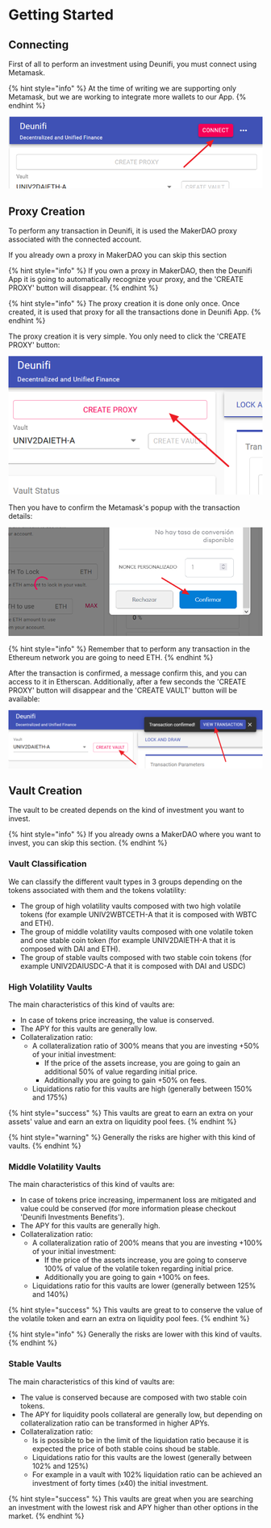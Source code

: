 # Getting Started

## Connecting

First of all to perform an investment using Deunifi, you must connect using Metamask.

{% hint style="info" %}
At the time of writing we are supporting only Metamask, but we are working to integrate more wallets to our App.
{% endhint %}

![Connect button](.gitbook/assets/image.png)

## Proxy Creation

To perform any transaction in Deunifi, it is used the MakerDAO proxy associated with the connected account.

If you already own a proxy in MakerDAO you can skip this section

{% hint style="info" %}
If you own a proxy in MakerDAO, then the Deunifi App it is going to automatically recognize your proxy, and the 'CREATE PROXY' button will disappear.
{% endhint %}

{% hint style="info" %}
The proxy creation it is done only once. Once created, it is used that proxy for all the transactions done in Deunifi App. 
{% endhint %}

The proxy creation it is very simple. You only need to click the 'CREATE PROXY' button:

![](.gitbook/assets/image%20%281%29.png)

Then you have to confirm the Metamask's popup with the transaction details:

![](.gitbook/assets/image%20%284%29.png)

{% hint style="info" %}
Remember that to perform any transaction in the Ethereum network you are going to need ETH.
{% endhint %}

After the transaction is confirmed, a message confirm this, and you can access to it in Etherscan. Additionally, after a few seconds the 'CREATE PROXY' button will disappear and the 'CREATE VAULT' button will be available:

![](.gitbook/assets/image%20%286%29.png)

## Vault Creation

The vault to be created depends on the kind of investment you want to invest.

{% hint style="info" %}
If you already owns a MakerDAO where you want to invest, you can skip this section.
{% endhint %}

### Vault Classification

We can classify the different vault types in 3 groups depending on the tokens associated with them and the tokens volatility:

* The group of high volatility vaults composed with two high volatile tokens \(for example UNIV2WBTCETH-A that it is composed with WBTC and ETH\).
* The group of middle volatility vaults composed with one volatile token and one stable coin token \(for example UNIV2DAIETH-A that it is composed with DAI and ETH\).
* The group of stable vaults composed with two stable coin tokens \(for example UNIV2DAIUSDC-A that it is composed with DAI and USDC\)

### High Volatility Vaults

The main characteristics of this kind of vaults are:

* In case of tokens price increasing, the value is conserved. 
* The APY for this vaults are generally low.
* Collateralization ratio:
  * A collateralization ratio of 300% means that you are investing +50% of your initial investment:
    * If the price of the assets increase, you are going to gain an additional 50% of value regarding initial price.
    * Additionally you are going to gain +50% on fees.
  * Liquidations ratio for this vaults are high \(generally between 150% and 175%\) 

{% hint style="success" %}
This vaults are great to earn an extra on your assets' value and earn an extra on liquidity pool fees.
{% endhint %}

{% hint style="warning" %}
Generally the risks are higher with this kind of vaults.
{% endhint %}

### Middle Volatility Vaults

The main characteristics of this kind of vaults are:

* In case of tokens price increasing, impermanent loss are mitigated and value could be conserved \(for more information please checkout 'Deunifi Investments Benefits'\).
* The APY for this vaults are generally high.
* Collateralization ratio:
  * A collateralization ratio of 200% means that you are investing +100% of your initial investment:
    * If the price of the assets increase, you are going to conserve 100% of value of the volatile token regarding initial price.
    * Additionally you are going to gain +100% on fees.
  * Liquidations ratio for this vaults are lower \(generally between 125% and 140%\)

{% hint style="success" %}
This vaults are great to to conserve the value of the volatile token and earn an extra on liquidity pool fees.
{% endhint %}

{% hint style="info" %}
Generally the risks are lower with this kind of vaults.
{% endhint %}



### Stable Vaults

The main characteristics of this kind of vaults are:

* The value is conserved because are composed with two stable coin tokens.
* The APY for liquidity pools collateral are generally low, but depending on collateralization ratio can be transformed in higher APYs.
* Collateralization ratio:
  * Is is possible to be in the limit of the liquidation ratio because it is expected the price of both stable coins shoud be stable.
  * Liquidations ratio for this vaults are the lowest \(generally between 102% and 125%\)
  * For example in a vault with 102% liquidation ratio can be achieved an investment of forty times \(x40\) the initial investment.

{% hint style="success" %}
This vaults are great when you are searching an investment with the lowest risk and APY higher than other options in the market.
{% endhint %}



